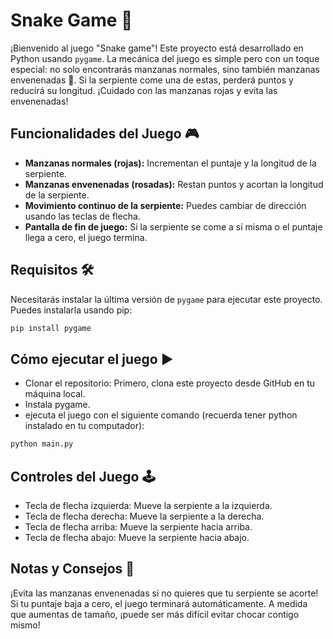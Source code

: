 # Snake Game 🐍

¡Bienvenido al juego "Snake game"! Este proyecto está desarrollado en Python usando `pygame`. La mecánica del juego es simple pero con un toque especial: no solo encontrarás manzanas normales, sino también manzanas envenenadas 🍎. Si la serpiente come una de estas, perderá puntos y reducirá su longitud. ¡Cuidado con las manzanas rojas y evita las envenenadas!

## Funcionalidades del Juego 🎮

- **Manzanas normales (rojas):** Incrementan el puntaje y la longitud de la serpiente.
- **Manzanas envenenadas (rosadas):** Restan puntos y acortan la longitud de la serpiente.
- **Movimiento continuo de la serpiente:** Puedes cambiar de dirección usando las teclas de flecha.
- **Pantalla de fin de juego:** Si la serpiente se come a sí misma o el puntaje llega a cero, el juego termina.

## Requisitos 🛠️

Necesitarás instalar la última versión de `pygame` para ejecutar este proyecto. Puedes instalarla usando pip:

```bash
pip install pygame
```

## Cómo ejecutar el juego ▶️

- Clonar el repositorio: Primero, clona este proyecto desde GitHub en tu máquina local.
- Instala pygame.
- ejecuta el juego con el siguiente comando (recuerda tener python instalado en tu computador):
```bash
python main.py 
```

## Controles del Juego 🕹️
- Tecla de flecha izquierda: Mueve la serpiente a la izquierda.
- Tecla de flecha derecha: Mueve la serpiente a la derecha.
- Tecla de flecha arriba: Mueve la serpiente hacia arriba.
- Tecla de flecha abajo: Mueve la serpiente hacia abajo.

## Notas y Consejos 📌
¡Evita las manzanas envenenadas si no quieres que tu serpiente se acorte!
Si tu puntaje baja a cero, el juego terminará automáticamente.
A medida que aumentas de tamaño, ¡puede ser más difícil evitar chocar contigo mismo!

